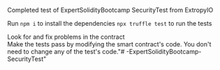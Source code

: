 Completed test of ExpertSolidityBootcamp SecurityTest from ExtropyIO

Run 
    ```npm i``` to install the dependencies
    ```npx truffle test``` to run the tests

Look for and fix problems in the contract  
Make the tests pass by modifying the smart contract's code. 
You don't need to change any of the test's code."# -ExpertSolidityBootcamp-SecurityTest" 
